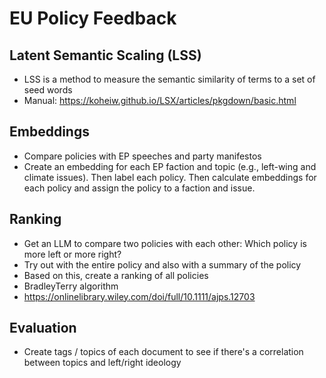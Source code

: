 # EU Policy Feedback

## Latent Semantic Scaling (LSS)
- LSS is a method to measure the semantic similarity of terms to a set of seed words
- Manual: https://koheiw.github.io/LSX/articles/pkgdown/basic.html

## Embeddings
- Compare policies with EP speeches and party manifestos
- Create an embedding for each EP faction and topic (e.g., left-wing and climate issues). Then label each policy. Then calculate embeddings for each policy and assign the policy to a faction and issue.

## Ranking
- Get an LLM to compare two policies with each other: Which policy is more left or more right?
- Try out with the entire policy and also with a summary of the policy
- Based on this, create a ranking of all policies
- BradleyTerry algorithm
- https://onlinelibrary.wiley.com/doi/full/10.1111/ajps.12703

## Evaluation
- Create tags / topics of each document to see if there's a correlation between topics and left/right ideology
